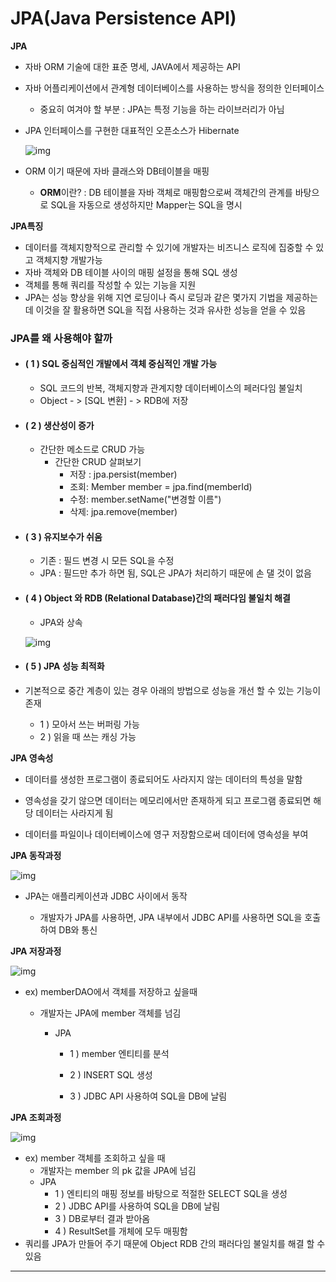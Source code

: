 #  JPA(Java Persistence API)

**JPA**

- 자바 ORM 기술에 대한 표준 명세,  JAVA에서 제공하는 API

- 자바 어플리케이션에서 관계형 데이터베이스를 사용하는 방식을 정의한 인터페이스

  - 중요히 여겨야 할 부분 : JPA는 특정 기능을 하는 라이브러리가 아님

- JPA 인터페이스를 구현한 대표적인 오픈소스가 Hibernate

  ![img](https://gmlwjd9405.github.io/images/inflearn-jpa/implementation-of-jpa.png)

- ORM 이기 때문에 자바 클래스와 DB테이블을 매핑 

  - **ORM**이란? : DB 테이블을 자바 객체로 매핑함으로써 객체간의 관계를 바탕으로 SQL을 자동으로 생성하지만 Mapper는 SQL을 명시

    

**JPA특징**

- 데이터를 객체지향적으로 관리할 수 있기에 개발자는 비즈니스 로직에 집중할 수 있고 객체지향 개발가능
- 자바 객체와 DB 테이블 사이의 매핑 설정을 통해 SQL 생성
- 객체를 통해 쿼리를 작성할 수 있는 기능을 지원
- JPA는 성능 향상을 위해 지연 로딩이나 즉시 로딩과 같은 몇가지 기법을 제공하는데 이것을 잘 활용하면 SQL을 직접 사용하는 것과 유사한 성능을 얻을 수 있음



### **JPA를 왜 사용해야 할까**

- #### ( 1 ) SQL 중심적인 개발에서 객체 중심적인 개발 가능
  
  - SQL 코드의 반복, 객체지향과 관계지향 데이터베이스의 페러다임 불일치
  - Object - > [SQL 변환] - > RDB에 저장
  
- #### ( 2 ) 생산성이 증가
  
  - 간단한 메소드로 CRUD 가능
    - 간단한 CRUD 살펴보기
      - 저장 : jpa.persist(member)
      - 조회: Member member = jpa.find(memberId)
      - 수정: member.setName("변경할 이름")
      - 삭제: jpa.remove(member)
  
- #### ( 3 ) 유지보수가 쉬움
  
  - 기존 : 필드 변경 시 모든 SQL을 수정
  - JPA : 필드만 추가 하면 됨, SQL은 JPA가 처리하기 때문에 손 댈 것이 없음
  
- #### ( 4 ) Object 와 RDB (Relational Database)간의 패러다임 불일치 해결

  -  JPA와 상속

    ![img](https://gmlwjd9405.github.io/images/inflearn-jpa/rdb-super-sub-relation.png)

- #### ( 5 ) **JPA 성능 최적화**

- 기본적으로 중간 계층이 있는 경우 아래의 방법으로 성능을 개선 할 수 있는 기능이 존재
  - 1 ) 모아서 쓰는 버퍼링 가능
  - 2 ) 읽을 때 쓰는 캐싱 가능

**JPA 영속성**

- 데이터를 생성한 프로그램이 종료되어도 사라지지 않는 데이터의 특성을 말함

- 영속성을 갖기 않으면 데이터는 메모리에서만 존재하게 되고 프로그램 종료되면 해당 데이터는 사라지게 됨

- 데이터를 파일이나 데이터베이스에 영구 저장함으로써 데이터에 영속성을 부여

  

**JPA 동작과정**

![img](https://gmlwjd9405.github.io/images/inflearn-jpa/jpa-basic-structure.png)

- JPA는 애플리케이션과 JDBC 사이에서 동작

  - 개발자가 JPA를 사용하면, JPA 내부에서 JDBC API를 사용하면 SQL을 호출하여 DB와 통신

    

**JPA 저장과정**

![img](https://gmlwjd9405.github.io/images/inflearn-jpa/jpa-insert-structure.png)

- ex) memberDAO에서 객체를 저장하고 싶을때

  - 개발자는 JPA에 member 객체를 넘김

    - JPA

      - 1 ) member 엔티티를 분석

      - 2 ) INSERT SQL 생성

      - 3 ) JDBC API 사용하여 SQL을 DB에 날림

        

**JPA 조회과정**

![img](https://gmlwjd9405.github.io/images/inflearn-jpa/jpa-select-structure.png)

- ex) member 객체를 조회하고 싶을 때 
  - 개발자는 member 의 pk 값을 JPA에 넘김
  - JPA
    - 1 ) 엔티티의 매핑 정보를 바탕으로 적절한 SELECT SQL을 생성
    - 2 ) JDBC API를 사용하여 SQL을 DB에 날림
    - 3 ) DB로부터 결과 받아옴
    - 4 ) ResultSet를 개체에 모두 매핑함
- 쿼리를 JPA가 만들어 주기 때문에 Object RDB 간의 패러다임 불일치를 해결 할 수 있음

---

